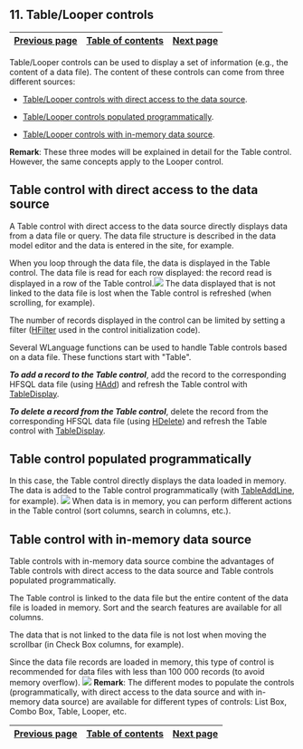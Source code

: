 
## 11. Table/Looper controls
			

| [Previous page](../Concepts_WB/1410087436.md) | [Table of contents](../Concepts_WB/1410087102.md) | [Next page](../Concepts_WB/1410087439.md) |
| --- | --- | --- |



<a name="NOTE1"></a>
<a name="NOTE1_1"></a>
Table/Looper controls can be used to display a set of information (e.g., the content of a data file). The content of these controls can come from three different sources:

- [Table/Looper controls with direct access to the data source](#NOTE2_1).

- [Table/Looper controls populated programmatically](#NOTE3_1).

- [Table/Looper controls with in-memory data source](#NOTE4_1).




**Remark**: These three modes will be explained in detail for the Table control. However, the same concepts apply to the Looper control.

<a name="NOTE2"></a>
<a name="NOTE2_1"></a>


## Table control with direct access to the data source
<a name="table_control_with_direct_access_the_data_source_ELTTEXTE000184"></a>
A Table control with direct access to the data source directly displays data from a data file or query. The data file structure is described in the data model editor and the data is entered in the site, for example.

When you loop through the data file, the data is displayed in the Table control. The data file is read for each row displayed: the record read is displayed in a row of the Table control.![](https://doc.pcsoft.fr/en-US/images/image.awp?langid=3&name=P66-Les%20champs%20Table%20Zone%20R%E9p%E9t%E9e.gif)
The data displayed that is not linked to the data file is lost when the Table control is refreshed (when scrolling, for example).

The number of records displayed in the control can be limited by setting a filter ([HFilter](../WDLang4/3044100.md) used in the control initialization code).

Several WLanguage functions can be used to handle Table controls based on a data file. These functions start with "Table".

***To add a record to the Table control***, add the record to the corresponding HFSQL data file (using [HAdd](../WDLang4/3044147.md)) and refresh the Table control with [TableDisplay](../WDLang1/3074003.md).

***To delete a record from the Table control***, delete the record from the corresponding HFSQL data file (using [HDelete](../WDLang4/3044018.md)) and refresh the Table control with [TableDisplay](../WDLang1/3074003.md).

<a name="NOTE3"></a>
<a name="NOTE3_1"></a>


## Table control populated programmatically
<a name="table_control_populated_programmatically_ELTTEXTE000208"></a>
In this case, the Table control directly displays the data loaded in memory. The data is added to the Table control programmatically (with [TableAddLine](../WDLang1/3074006.md), for example). ![](https://doc.pcsoft.fr/en-US/images/image.awp?langid=3&name=P66-Les%20champs%20Table%20Zone%20R%E9p%E9t%E9e-2.gif)
When data is in memory, you can perform different actions in the Table control (sort columns, search in columns, etc.).

<a name="NOTE4"></a>
<a name="NOTE4_1"></a>


## Table control with in-memory data source
<a name="table_control_with_inmemory_data_source_ELTTEXTE000232"></a>
Table controls with in-memory data source combine the advantages of Table controls with direct access to the data source and Table controls populated programmatically.

The Table control is linked to the data file but the entire content of the data file is loaded in memory. Sort and the search features are available for all columns.

The data that is not linked to the data file is not lost when moving the scrollbar (in Check Box columns, for example).

Since the data file records are loaded in memory, this type of control is recommended for data files with less than 100 000 records (to avoid memory overflow). ![](https://doc.pcsoft.fr/en-US/images/image.awp?langid=3&name=P66-Les%20champs%20Table%20Zone%20R%E9p%E9t%E9e-3.gif)
**Remark**: The different modes to populate the controls (programmatically, with direct access to the data source and with in-memory data source) are available for different types of controls: List Box, Combo Box, Table, Looper, etc.

| [Previous page](../Concepts_WB/1410087436.md) | [Table of contents](../Concepts_WB/1410087102.md) | [Next page](../Concepts_WB/1410087439.md) |
| --- | --- | --- |




